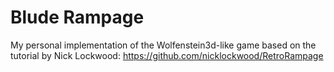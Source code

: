 #  Blude Rampage

My personal implementation of the Wolfenstein3d-like game based on the tutorial by Nick Lockwood:
https://github.com/nicklockwood/RetroRampage
